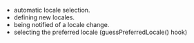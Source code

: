 - automatic locale selection.
- defining new locales.
- being notified of a locale change.
- selecting the preferred locale (guessPreferredLocale() hook)
